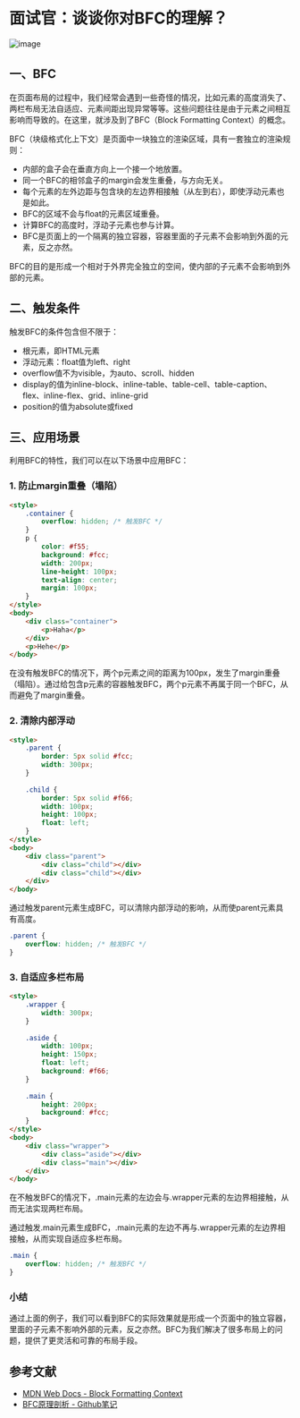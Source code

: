 # 面试官：谈谈你对BFC的理解？

![image](https://github.com/linwu-hi/code-interview/assets/137023716/692504e8-6a26-4e82-9884-e41f9f170c33)

## 一、BFC

在页面布局的过程中，我们经常会遇到一些奇怪的情况，比如元素的高度消失了、两栏布局无法自适应、元素间距出现异常等等。这些问题往往是由于元素之间相互影响而导致的。在这里，就涉及到了BFC（Block Formatting Context）的概念。

BFC（块级格式化上下文）是页面中一块独立的渲染区域，具有一套独立的渲染规则：

- 内部的盒子会在垂直方向上一个接一个地放置。
- 同一个BFC的相邻盒子的margin会发生重叠，与方向无关。
- 每个元素的左外边距与包含块的左边界相接触（从左到右），即使浮动元素也是如此。
- BFC的区域不会与float的元素区域重叠。
- 计算BFC的高度时，浮动子元素也参与计算。
- BFC是页面上的一个隔离的独立容器，容器里面的子元素不会影响到外面的元素，反之亦然。

BFC的目的是形成一个相对于外界完全独立的空间，使内部的子元素不会影响到外部的元素。

## 二、触发条件

触发BFC的条件包含但不限于：

- 根元素，即HTML元素
- 浮动元素：float值为left、right
- overflow值不为visible，为auto、scroll、hidden
- display的值为inline-block、inline-table、table-cell、table-caption、flex、inline-flex、grid、inline-grid
- position的值为absolute或fixed

## 三、应用场景

利用BFC的特性，我们可以在以下场景中应用BFC：

### 1. 防止margin重叠（塌陷）

```html
<style>
    .container {
        overflow: hidden; /* 触发BFC */
    }
    p {
        color: #f55;
        background: #fcc;
        width: 200px;
        line-height: 100px;
        text-align: center;
        margin: 100px;
    }
</style>
<body>
    <div class="container">
        <p>Haha</p>
    </div>
    <p>Hehe</p>
</body>
```

在没有触发BFC的情况下，两个p元素之间的距离为100px，发生了margin重叠（塌陷）。通过给包含p元素的容器触发BFC，两个p元素不再属于同一个BFC，从而避免了margin重叠。

### 2. 清除内部浮动

```html
<style>
    .parent {
        border: 5px solid #fcc;
        width: 300px;
    }
 
    .child {
        border: 5px solid #f66;
        width: 100px;
        height: 100px;
        float: left;
    }
</style>
<body>
    <div class="parent">
        <div class="child"></div>
        <div class="child"></div>
    </div>
</body>
```

通过触发parent元素生成BFC，可以清除内部浮动的影响，从而使parent元素具有高度。

```css
.parent {
    overflow: hidden; /* 触发BFC */
}
```

### 3. 自适应多栏布局

```html
<style>
    .wrapper {
        width: 300px;
    }
 
    .aside {
        width: 100px;
        height: 150px;
        float: left;
        background: #f66;
    }
 
    .main {
        height: 200px;
        background: #fcc;
    }
</style>
<body>
    <div class="wrapper">
        <div class="aside"></div>
        <div class="main"></div>
    </div>
</body>
```

在不触发BFC的情况下，.main元素的左边会与.wrapper元素的左边界相接触，从而无法实现两栏布局。

通过触发.main元素生成BFC，.main元素的左边不再与.wrapper元素的左边界相接触，从而实现自适应多栏布局。

```css
.main {
    overflow: hidden; /* 触发BFC */
}
```

### 小结

通过上面的例子，我们可以看到BFC的实际效果就是形成一个页面中的独立容器，里面的子元素不影响外部的元素，反之亦然。BFC为我们解决了很多布局上的问题，提供了更灵活和可靠的布局手段。

## 参考文献

- [MDN Web Docs - Block Formatting Context](https://developer.mozilla.org/zh-CN/docs/Web/Guide/CSS/Block_formatting_context)
- [BFC原理剖析 - Github笔记](https://github.com/zuopf769/notebook/blob/master/fe/BFC%E5%8E%9F%E7%90%86%E5%89%96%E6%9E%90/README.md)